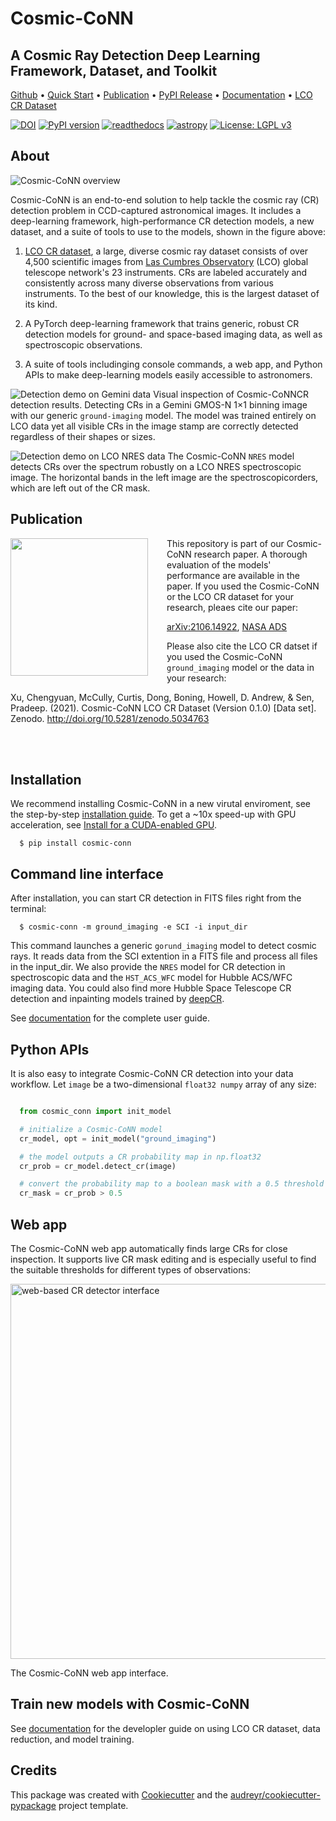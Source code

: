 # Cosmic-CoNN
## A Cosmic Ray Detection Deep Learning Framework, Dataset, and Toolkit

[Github](https://github.com/cy-xu/cosmic-conn) • [Quick Start](https://github.com/cy-xu/cosmic-conn#Installation) • [Publication](https://github.com/cy-xu/cosmic-conn#publication) • [PyPI Release](https://pypi.org/project/cosmic-conn/) • [Documentation](https://cosmic-conn.readthedocs.io/) • [LCO CR Dataset](https://zenodo.org/record/5034763)

[![DOI](https://zenodo.org/badge/DOI/10.5281/zenodo.5034763.svg)](https://doi.org/10.5281/zenodo.5034763) [![PyPI version](https://badge.fury.io/py/cosmic-conn.svg)](https://badge.fury.io/py/cosmic-conn) [![readthedocs](https://readthedocs.org/projects/cosmic-conn/badge/?version=latest)](https://cosmic-conn.readthedocs.io) [![astropy](http://img.shields.io/badge/powered%20by-AstroPy-orange.svg?style=flat)](http://www.astropy.org/) [![License: LGPL v3](https://img.shields.io/badge/License-LGPL%20v3-blue.svg?style=flat-square)](https://tldrlegal.com/license/gnu-lesser-general-public-license-v3-(lgpl-3))

## About 
![Cosmic-CoNN overview](https://cosmic-conn.readthedocs.io/en/latest/_images/Cosmic-CoNN_overview.png)

Cosmic-CoNN is an end-to-end solution to help tackle the cosmic ray (CR) detection problem in CCD-captured astronomical images. It includes a deep-learning framework, high-performance CR detection models, a new dataset, and a suite of tools to use to the models, shown in the figure above:

1. [LCO CR dataset](https://zenodo.org/record/5034763), a large, diverse cosmic ray dataset  consists of over 4,500 scientific images from [Las Cumbres Observatory](https://lco.global/) (LCO) global telescope network's 23 instruments. CRs are labeled accurately and consistently across many diverse observations from various instruments. To the best of our knowledge, this is the largest dataset of its kind. 

2. A PyTorch deep-learning framework that trains generic, robust CR detection models for ground- and space-based imaging data, as well as spectroscopic observations.

3. A suite of tools includinging console commands, a web app, and Python APIs to make deep-learning models easily accessible to astronomers.

![Detection demo on Gemini data](https://cosmic-conn.readthedocs.io/en/latest/_images/fig11_gemini_results_demo.png)
Visual inspection of Cosmic-CoNNCR detection results. Detecting CRs in a Gemini GMOS-N 1×1 binning image with our generic ``ground-imaging`` model. The model was trained entirely on LCO data yet all visible CRs in the image stamp are correctly detected regardless of their shapes or sizes.

![Detection demo on LCO NRES data](https://cosmic-conn.readthedocs.io/en/latest/_images/fig11_nres_result_0034_1.png)
The Cosmic-CoNN ``NRES`` model detects CRs over the spectrum robustly on a LCO NRES spectroscopic image. The horizontal bands in the left image are the spectroscopicorders, which are left out of the CR mask.

## Publication

<p>
<a href="https://arxiv.org/abs/2106.14922"><img style="float: left; padding-right:30px;" src="https://cosmic-conn.readthedocs.io/en/latest/_images/paper_with_shadow.png"  width="220"/></a>

This repository is part of our Cosmic-CoNN research paper. A thorough evaluation of the models' performance are available in the paper. If you used the Cosmic-CoNN or the LCO CR dataset for your research, pleaes cite our paper:

[arXiv:2106.14922](https://arxiv.org/abs/2106.14922), [NASA ADS](https://ui.adsabs.harvard.edu/abs/2021arXiv210614922X/abstract)

Please also cite the LCO CR datset if you used the Cosmic-CoNN `ground_imaging` model or the data in your research:

Xu, Chengyuan, McCully, Curtis, Dong, Boning, Howell, D. Andrew, & Sen, Pradeep. (2021). Cosmic-CoNN LCO CR Dataset (Version 0.1.0) [Data set]. Zenodo. http://doi.org/10.5281/zenodo.5034763

</p>

<br/><br/>
## Installation

We recommend installing Cosmic-CoNN in a new virutal enviroment, see the step-by-step [installation guide](https://cosmic-conn.readthedocs.io/en/latest/source/installation.html). To get a ~10x speed-up with GPU acceleration, see [Install for a CUDA-enabled GPU](https://cosmic-conn.readthedocs.io/en/latest/source/installation.html).

```console
  $ pip install cosmic-conn
```

## Command line interface

After installation, you can start CR detection in FITS files right from the terminal:

```console
  $ cosmic-conn -m ground_imaging -e SCI -i input_dir
```

This command launches a generic `gorund_imaging` model to detect cosmic rays. It reads data from the SCI extention in a FITS file and process all files in the input_dir. We also provide the `NRES` model for CR detection in spectroscopic data and the `HST_ACS_WFC` model for Hubble ACS/WFC imaging data. You could also find more Hubble Space Telescope CR detection and inpainting models trained by [deepCR](https://github.com/profjsb/deepCR).

See [documentation](https://cosmic-conn.readthedocs.io/en/latest/source/user_guide.html) for the complete user guide.

## Python APIs

It is also easy to integrate Cosmic-CoNN CR detection into your data workflow. Let `image` be a two-dimensional `float32 numpy` array of any size:

```Python

  from cosmic_conn import init_model

  # initialize a Cosmic-CoNN model
  cr_model, opt = init_model("ground_imaging")

  # the model outputs a CR probability map in np.float32
  cr_prob = cr_model.detect_cr(image)

  # convert the probability map to a boolean mask with a 0.5 threshold
  cr_mask = cr_prob > 0.5

```

## Web app

The Cosmic-CoNN web app automatically finds large CRs for close inspection. It supports live CR mask editing and is especially useful to find the suitable thresholds for different types of observations:

<img src="https://cosmic-conn.readthedocs.io/en/latest/_images/cosmic_conn_web_app_interface.png" alt="web-based CR detector interface" width="600"/>

The Cosmic-CoNN web app interface.

## Train new models with Cosmic-CoNN

See [documentation](https://cosmic-conn.readthedocs.io/en/latest/source/lco_cr_dataset.html) for the developler guide on using LCO CR dataset, data reduction, and model training.

## Credits

This package was created with [Cookiecutter](https://github.com/audreyr/cookiecutter) and the [audreyr/cookiecutter-pypackage](https://github.com/audreyr/cookiecutter-pypackage) project template.
